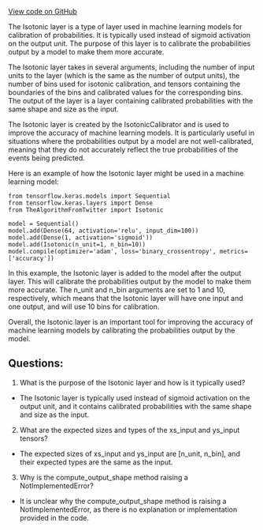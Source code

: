 [View code on GitHub](https://github.com/misbahsy/the-algorithm/twml/twml/layers/isotonic.py)

The Isotonic layer is a type of layer used in machine learning models for calibration of probabilities. It is typically used instead of sigmoid activation on the output unit. The purpose of this layer is to calibrate the probabilities output by a model to make them more accurate. 

The Isotonic layer takes in several arguments, including the number of input units to the layer (which is the same as the number of output units), the number of bins used for isotonic calibration, and tensors containing the boundaries of the bins and calibrated values for the corresponding bins. The output of the layer is a layer containing calibrated probabilities with the same shape and size as the input. 

The Isotonic layer is created by the IsotonicCalibrator and is used to improve the accuracy of machine learning models. It is particularly useful in situations where the probabilities output by a model are not well-calibrated, meaning that they do not accurately reflect the true probabilities of the events being predicted. 

Here is an example of how the Isotonic layer might be used in a machine learning model:

```
from tensorflow.keras.models import Sequential
from tensorflow.keras.layers import Dense
from TheAlgorithmFromTwitter import Isotonic

model = Sequential()
model.add(Dense(64, activation='relu', input_dim=100))
model.add(Dense(1, activation='sigmoid'))
model.add(Isotonic(n_unit=1, n_bin=10))
model.compile(optimizer='adam', loss='binary_crossentropy', metrics=['accuracy'])
```

In this example, the Isotonic layer is added to the model after the output layer. This will calibrate the probabilities output by the model to make them more accurate. The n_unit and n_bin arguments are set to 1 and 10, respectively, which means that the Isotonic layer will have one input and one output, and will use 10 bins for calibration. 

Overall, the Isotonic layer is an important tool for improving the accuracy of machine learning models by calibrating the probabilities output by the model.
## Questions: 
 1. What is the purpose of the Isotonic layer and how is it typically used?
- The Isotonic layer is typically used instead of sigmoid activation on the output unit, and it contains calibrated probabilities with the same shape and size as the input.
2. What are the expected sizes and types of the xs_input and ys_input tensors?
- The expected sizes of xs_input and ys_input are [n_unit, n_bin], and their expected types are the same as the input.
3. Why is the compute_output_shape method raising a NotImplementedError?
- It is unclear why the compute_output_shape method is raising a NotImplementedError, as there is no explanation or implementation provided in the code.